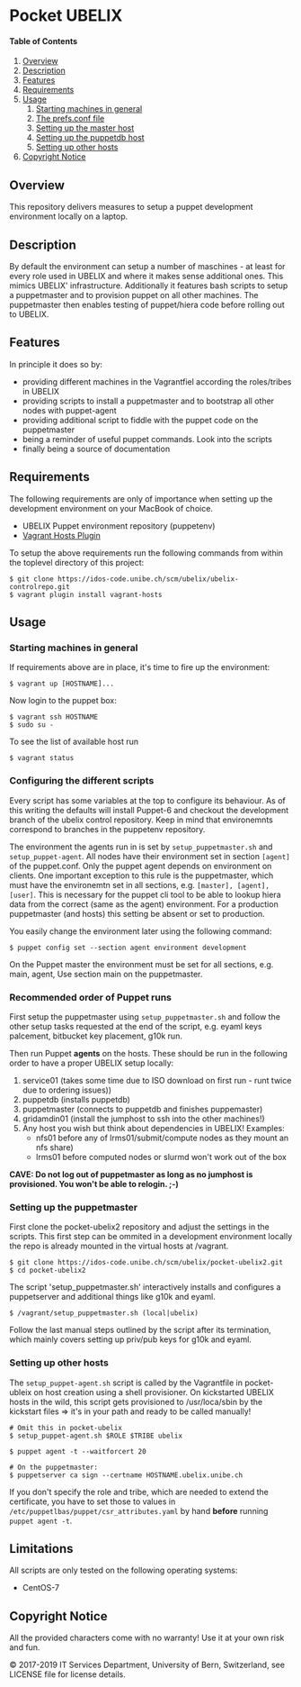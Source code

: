 # Pocket UBELIX

#### Table of Contents

1. [Overview](#overview)
1. [Description](#description)
1. [Features](#features)
1. [Requirements](#requirements)
1. [Usage](#usage)
    1. [Starting machines in general](#starting-machines-in-general)
    1. [The prefs.conf file](#the-prefs-conf-file)
    1. [Setting up the master host](#setting-up-the-master-host)
    1. [Setting up the puppetdb host](#setting-up-the-puppetdb-host)
    1. [Setting up other hosts](#setting-up-other-hosts)
1. [Copyright Notice](#copyright-notice)

## Overview

This repository delivers measures to setup a puppet development environment locally on a laptop.

## Description

By default the environment can setup a number of maschines - at least for every role used in
UBELIX and where it makes sense additional ones. This mimics UBELIX' infrastructure. Additionally
it features bash scripts to setup a puppetmaster and to provision puppet on all other machines.
The puppetmaster then enables testing of puppet/hiera code before rolling out to UBELIX.

## Features

In principle it does so by:

* providing different machines in the Vagrantfiel according the roles/tribes in UBELIX
* providing scripts to install a puppetmaster and to bootstrap all other nodes with puppet-agent
* providing additional script to fiddle with the puppet code on the puppetmaster
* being a reminder of useful puppet commands. Look into the scripts
* finally being a source of documentation

## Requirements

The following requirements are only of importance  when setting up the development environment on your MacBook of choice.

* UBELIX Puppet environment repository (puppetenv)
* [Vagrant Hosts Plugin](https://github.com/adrienthebo/vagrant-hosts)

To setup the above requirements run the following commands from within the toplevel directory of this project:

    $ git clone https://idos-code.unibe.ch/scm/ubelix/ubelix-controlrepo.git
    $ vagrant plugin install vagrant-hosts

## Usage

### Starting machines in general

If requirements above are in place, it's time to fire up the environment:

    $ vagrant up [HOSTNAME]...

Now login to the puppet box:

    $ vagrant ssh HOSTNAME
    $ sudo su -

To see the list of available host run

    $ vagrant status

### Configuring the different scripts

Every script has some variables at the top to configure its behaviour. As of this
writing the defaults will install Puppet-6 and checkout the development branch
of the ubelix control repository. Keep in mind that environemnts correspond to
branches in the puppetenv repository.

The environment the agents run in is set by `setup_puppetmaster.sh` and
`setup_puppet-agent`. All nodes have their environment set in section `[agent]`
of the puppet.conf. Only the puppet agent depends on environment on clients.
One important exception to this rule is the puppetmaster, which must have the
environemtn set in all sections, e.g. `[master], [agent], [user]`.
This is necessary for the puppet cli tool to be able to lookup hiera data from
the correct (same as the agent) environment. For a production puppetmaster (and
hosts) this setting be absent or set to production.

You easily change the environment later using the following command:

    $ puppet config set --section agent environment development

On the Puppet master the environment must be set for all sections, e.g. main,
agent, Use section main on the puppetmaster.


### Recommended order of Puppet runs

First setup the puppetmaster using `setup_puppetmaster.sh` and follow the other setup tasks
requested at the end of the script, e.g. eyaml keys palcement, bitbucket key placement, g10k run.

Then run Puppet **agents** on the hosts. These should be run in the following order to have a proper UBELIX setup
locally:

1. service01      (takes some time due to ISO download on first run - runt twice due to ordering issues))
1. puppetdb       (installs puppetdb)
1. puppetmaster   (connects to puppetdb and finishes puppemaster)
1. gridamdin01    (install the jumphost to ssh into the other machines!)
1. Any host you wish but think about dependencies in UBELIX! Examples:
    - nfs01 before any of lrms01/submit/compute nodes as they mount an nfs share)
    - lrms01 before computed nodes or slurmd won't work out of the box

**CAVE: Do not log out of puppetmaster as long as no jumphost is provisioned. You won't be able to relogin. ;-)**

### Setting up the puppetmaster

First clone the pocket-ubelix2 repository and adjust the settings in the scripts. This first
step can be ommited in a development environment locally the repo is already mounted in the
virtual hosts at /vagrant.

    $ git clone https://idos-code.unibe.ch/scm/ubelix/pocket-ubelix2.git
    $ cd pocket-ubelix2

The script 'setup_puppetmaster.sh' interactively installs and configures
a puppetserver and additional things like g10k and eyaml.

    $ /vagrant/setup_puppetmaster.sh (local|ubelix)

Follow the last manual steps outlined by the script after its termination, which
mainly covers setting up priv/pub keys for g10k and eyaml.

### Setting up other hosts

The `setup_puppet-agent.sh` script is called by the Vagrantfile in pocket-ubleix  on host creation
using a shell provisioner. On kickstarted UBELIX hosts in the wild, this script gets provisioned
to /usr/loca/sbin by the kickstart files => it's in your path and ready to be called manually!

    # Omit this in pocket-ubelix
    $ setup_puppet-agent.sh $ROLE $TRIBE ubelix    

    $ puppet agent -t --waitforcert 20

    # On the puppetmaster:
    $ puppetserver ca sign --certname HOSTNAME.ubelix.unibe.ch

If you don't specify the role and tribe, which are needed to extend
the certificate, you have to set those to values in `/etc/puppetlbas/puppet/csr_attributes.yaml`
by hand **before** running `puppet agent -t`.

## Limitations

All scripts are only tested on the following operating systems:

* CentOS-7

## Copyright Notice

All the provided characters come with no warranty! Use it at your own risk and fun.

© 2017-2019 IT Services Department, University of Bern, Switzerland, see LICENSE file for license details.



